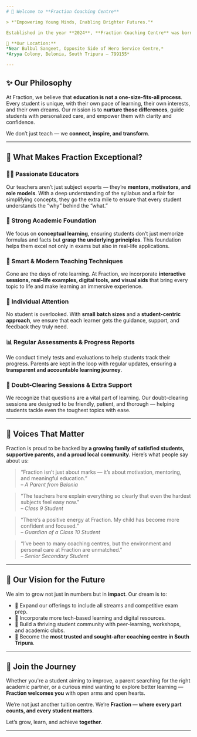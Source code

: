 ```yaml
---
# 🌟 Welcome to **Fraction Coaching Centre**

> *"Empowering Young Minds, Enabling Brighter Futures."*

Established in the year **2024**, **Fraction Coaching Centre** was born out of a vision — to provide students with a level of education that not only matches but exceeds expectations. In a world filled with ordinary classrooms and monotonous methods, Fraction emerged as a **beacon of hope** and **a hub of excellence**, dedicated to making learning a joyful, impactful, and life-changing experience.

📍 **Our Location:**  
*Near Bulbul Sangeet, Opposite Side of Hero Service Centre,*  
*Aryya Colony, Belonia, South Tripura – 799155*

---
```


## ✨ Our Philosophy

At Fraction, we believe that **education is not a one-size-fits-all process**. Every student is unique, with their own pace of learning, their own interests, and their own dreams. Our mission is to **nurture those differences**, guide students with personalized care, and empower them with clarity and confidence.

We don’t just teach — we **connect, inspire, and transform**.

---

## 🏫 What Makes Fraction Exceptional?

### 👩‍🏫 Passionate Educators  
Our teachers aren’t just subject experts — they’re **mentors, motivators, and role models**. With a deep understanding of the syllabus and a flair for simplifying concepts, they go the extra mile to ensure that every student understands the “why” behind the “what.”

### 📘 Strong Academic Foundation  
We focus on **conceptual learning**, ensuring students don’t just memorize formulas and facts but **grasp the underlying principles**. This foundation helps them excel not only in exams but also in real-life applications.

### 🧠 Smart & Modern Teaching Techniques  
Gone are the days of rote learning. At Fraction, we incorporate **interactive sessions, real-life examples, digital tools, and visual aids** that bring every topic to life and make learning an immersive experience.

### 🤝 Individual Attention  
No student is overlooked. With **small batch sizes** and a **student-centric approach**, we ensure that each learner gets the guidance, support, and feedback they truly need.

### 📊 Regular Assessments & Progress Reports  
We conduct timely tests and evaluations to help students track their progress. Parents are kept in the loop with regular updates, ensuring a **transparent and accountable learning journey**.

### 🧩 Doubt-Clearing Sessions & Extra Support  
We recognize that questions are a vital part of learning. Our doubt-clearing sessions are designed to be friendly, patient, and thorough — helping students tackle even the toughest topics with ease.

---

## 💬 Voices That Matter

Fraction is proud to be backed by **a growing family of satisfied students, supportive parents, and a proud local community**. Here’s what people say about us:

> “Fraction isn’t just about marks — it’s about motivation, mentoring, and meaningful education.”  
> *– A Parent from Belonia*

> “The teachers here explain everything so clearly that even the hardest subjects feel easy now.”  
> *– Class 9 Student*

> “There’s a positive energy at Fraction. My child has become more confident and focused.”  
> *– Guardian of a Class 10 Student*

> “I’ve been to many coaching centres, but the environment and personal care at Fraction are unmatched.”  
> *– Senior Secondary Student*

---

## 🎯 Our Vision for the Future

We aim to grow not just in numbers but in **impact**. Our dream is to:

- 🌱 Expand our offerings to include all streams and competitive exam prep.
- 📲 Incorporate more tech-based learning and digital resources.
- 👥 Build a thriving student community with peer-learning, workshops, and academic clubs.
- 🏫 Become the **most trusted and sought-after coaching centre in South Tripura**.

---

## 🚀 Join the Journey

Whether you're a student aiming to improve, a parent searching for the right academic partner, or a curious mind wanting to explore better learning — **Fraction welcomes you** with open arms and open hearts.

We’re not just another tuition centre. We’re **Fraction — where every part counts, and every student matters**.

Let’s grow, learn, and achieve **together**.

---
